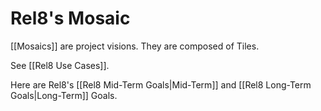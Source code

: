 # Rel8's Mosaic
[[Mosaics]] are project visions. They are composed of Tiles.

See [[Rel8 Use Cases]]. 

Here are Rel8's [[Rel8 Mid-Term Goals|Mid-Term]] and [[Rel8 Long-Term Goals|Long-Term]] Goals. 

